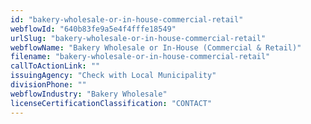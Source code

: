 ```yaml
---
id: "bakery-wholesale-or-in-house-commercial-retail"
webflowId: "640b83fe9a5e4f4fffe18549"
urlSlug: "bakery-wholesale-or-in-house-commercial-retail"
webflowName: "Bakery Wholesale or In-House (Commercial & Retail)"
filename: "bakery-wholesale-or-in-house-commercial-retail"
callToActionLink: ""
issuingAgency: "Check with Local Municipality"
divisionPhone: ""
webflowIndustry: "Bakery Wholesale"
licenseCertificationClassification: "CONTACT"
---
```

